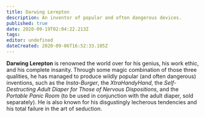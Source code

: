 ```yaml
---
title: Darwing Lerepton
description: An inventor of popular and often dangerous devices.
published: true
date: 2020-09-19T02:04:22.213Z
tags: 
editor: undefined
dateCreated: 2020-09-06T16:52:33.105Z
---
```


**Darwing Lerepton** is renowned the world over for his genius, his work ethic, and his complete insanity. Through some magic combination of those three qualities, he has managed to produce wildly popular (and often dangerous) inventions, such as the *Insta-Burger*, the *XtraHandyHand*, the *Self-Destructing Adult Diaper for Those of Nervous Dispositions*, and the *Portable Panic Room* (to be used in conjunction with the adult diaper, sold separately). He is also known for his disgustingly lecherous tendencies and his total failure in the art of seduction.